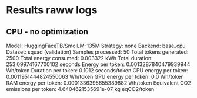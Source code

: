 # Results raww logs

## CPU - no optimization
Model: HuggingFaceTB/SmolLM-135M
Strategy: none
Backend: base_cpu
Dataset: squad (validation)
Samples processed: 50
Total tokens generated: 2500
Total energy consumed: 0.003322 kWh
Total duration: 253.09974167700102 seconds
Energy per token: 0.0013287840479939944 Wh/token
Duration per token: 0.1012 seconds/token
CPU energy per token: 0.0011951444824550063 Wh/token
GPU energy per token: 0.0 Wh/token
RAM energy per token: 0.0001336395655389882 Wh/token
Equivalent CO2 emissions per token: 4.6404621535691e-07 kg eqCO2/token


